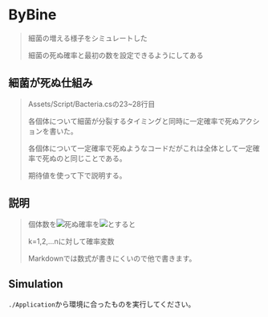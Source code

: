 # ByBine

> 細菌の増える様子をシミュレートした
> 
> 細菌の死ぬ確率と最初の数を設定できるようにしてある

## 細菌が死ぬ仕組み

> Assets/Script/Bacteria.csの23~28行目
>
> 各個体について細菌が分裂するタイミングと同時に一定確率で死ぬアクションを書いた。
>
> 各個体について一定確率で死ぬようなコードだがこれは全体として一定確率で死ぬのと同じことである。
>
> 期待値を使って下で説明する。

## 説明

> 個体数を<img src="https://latex.codecogs.com/gif.latex?n" />死ぬ確率を<img src="https://latex.codecogs.com/gif.latex?p" />とすると
>
> k=1,2,...nに対して確率変数
>
> Markdownでは数式が書きにくいので他で書きます。

## Simulation

`./Application`から環境に合ったものを実行してください。
